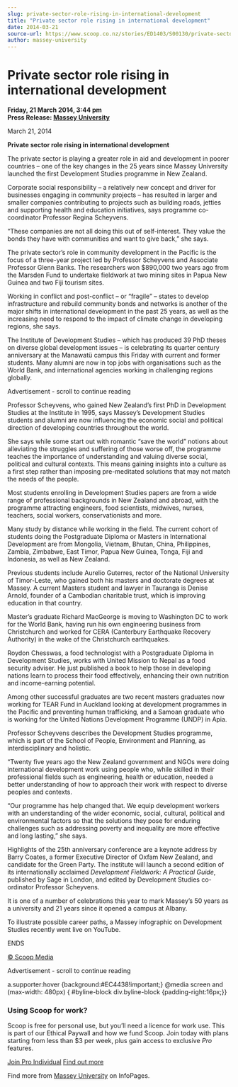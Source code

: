 ```yaml
---
slug: private-sector-role-rising-in-international-development
title: "Private sector role rising in international development"
date: 2014-03-21
source-url: https://www.scoop.co.nz/stories/ED1403/S00130/private-sector-role-rising-in-international-development.htm
author: massey-university
---
```

Private sector role rising in international development
=======================================================

**Friday, 21 March 2014, 3:44 pm**  
**Press Release: [Massey University](https://info.scoop.co.nz/Massey_University)**

March 21, 2014

**Private sector role rising in international development**

The private sector is playing a greater role in aid and development in poorer countries – one of the key changes in the 25 years since Massey University launched the first Development Studies programme in New Zealand.

Corporate social responsibility – a relatively new concept and driver for businesses engaging in community projects – has resulted in larger and smaller companies contributing to projects such as building roads, jetties and supporting health and education initiatives, says programme co-coordinator Professor Regina Scheyvens.

“These companies are not all doing this out of self-interest. They value the bonds they have with communities and want to give back,” she says.

The private sector’s role in community development in the Pacific is the focus of a three-year project led by Professor Scheyvens and Associate Professor Glenn Banks. The researchers won $890,000 two years ago from the Marsden Fund to undertake fieldwork at two mining sites in Papua New Guinea and two Fiji tourism sites.

Working in conflict and post-conflict – or “fragile” – states to develop infrastructure and rebuild community bonds and networks is another of the major shifts in international development in the past 25 years, as well as the increasing need to respond to the impact of climate change in developing regions, she says.

The Institute of Development Studies – which has produced 39 PhD theses on diverse global development issues – is celebrating its quarter century anniversary at the Manawatü campus this Friday with current and former students. Many alumni are now in top jobs with organisations such as the World Bank, and international agencies working in challenging regions globally.

Advertisement - scroll to continue reading





Professor Scheyvens, who gained New Zealand’s first PhD in Development Studies at the Institute in 1995, says Massey’s Development Studies students and alumni are now influencing the economic social and political direction of developing countries throughout the world.

She says while some start out with romantic “save the world” notions about alleviating the struggles and suffering of those worse off, the programme teaches the importance of understanding and valuing diverse social, political and cultural contexts. This means gaining insights into a culture as a first step rather than imposing pre-meditated solutions that may not match the needs of the people.

Most students enrolling in Development Studies papers are from a wide range of professional backgrounds in New Zealand and abroad, with the programme attracting engineers, food scientists, midwives, nurses, teachers, social workers, conservationists and more.

Many study by distance while working in the field. The current cohort of students doing the Postgraduate Diploma or Masters in International Development are from Mongolia, Vietnam, Bhutan, China, Philippines, Zambia, Zimbabwe, East Timor, Papua New Guinea, Tonga, Fiji and Indonesia, as well as New Zealand.

Previous students include Aurelio Guterres, rector of the National University of Timor-Leste, who gained both his masters and doctorate degrees at Massey. A current Masters student and lawyer in Tauranga is Denise Arnold, founder of a Cambodian charitable trust, which is improving education in that country.

Master’s graduate Richard MacGeorge is moving to Washington DC to work for the World Bank, having run his own engineering business from Christchurch and worked for CERA (Canterbury Earthquake Recovery Authority) in the wake of the Christchurch earthquakes.

Roydon Chesswas, a food technologist with a Postgraduate Diploma in Development Studies, works with United Mission to Nepal as a food security adviser. He just published a book to help those in developing nations learn to process their food effectively, enhancing their own nutrition and income-earning potential.

Among other successful graduates are two recent masters graduates now working for TEAR Fund in Auckland looking at development programmes in the Pacific and preventing human trafficking, and a Samoan graduate who is working for the United Nations Development Programme (UNDP) in Apia.

Professor Scheyvens describes the Development Studies programme, which is part of the School of People, Environment and Planning, as interdisciplinary and holistic.

“Twenty five years ago the New Zealand government and NGOs were doing international development work using people who, while skilled in their professional fields such as engineering, health or education, needed a better understanding of how to approach their work with respect to diverse peoples and contexts.

“Our programme has help changed that. We equip development workers with an understanding of the wider economic, social, cultural, political and environmental factors so that the solutions they pose for enduring challenges such as addressing poverty and inequality are more effective and long lasting,” she says.

Highlights of the 25th anniversary conference are a keynote address by Barry Coates, a former Executive Director of Oxfam New Zealand, and candidate for the Green Party. The institute will launch a second edition of its internationally acclaimed _Development Fieldwork: A Practical Guide_, published by Sage in London, and edited by Development Studies co-ordinator Professor Scheyvens.

It is one of a number of celebrations this year to mark Massey’s 50 years as a university and 21 years since it opened a campus at Albany.

To illustrate possible career paths, a Massey infographic on Development Studies recently went live on YouTube.

ENDS

[© Scoop Media](http://www.scoop.co.nz/about/terms.html)  

Advertisement - scroll to continue reading



a.supporter:hover {background:#EC4438!important;} @media screen and (max-width: 480px) { #byline-block div.byline-block {padding-right:16px;}}

### Using Scoop for work?

Scoop is free for personal use, but you’ll need a licence for work use. This is part of our Ethical Paywall and how we fund Scoop. Join today with plans starting from less than $3 per week, plus gain access to exclusive _Pro_ features.  
  
[Join Pro Individual](https://pro.scoop.co.nz/Individual/?from=ProIn24) [Find out more](https://pro.scoop.co.nz/using-scoop-for-work/?from=ProIn24)

Find more from [Massey University](https://info.scoop.co.nz/Massey_University) on InfoPages.